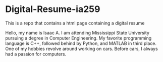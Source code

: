 # Digital-Resume-ia259
This is a repo that contains a html page containing a digital resume

Hello, my name is Isaac A. I am attending Mississippi State University pursuing a degree in Computer Engineering.
My favorite programming language is C++, followed behind by Python, and MATLAB in third place.
One of my hobbies revolve around working on cars. Before cars, I always had a passion for computers.